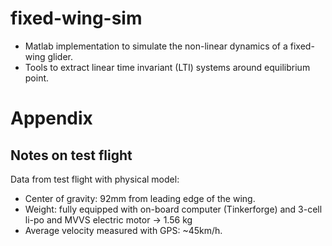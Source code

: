 # fixed-wing-sim

* Matlab implementation to simulate the non-linear dynamics of a fixed-wing glider. 
* Tools to extract linear time invariant (LTI) systems around equilibrium point.

# Appendix

## Notes on test flight

Data from test flight with physical model:

* Center of gravity: 92mm from leading edge of the wing.
* Weight: fully equipped with on-board computer (Tinkerforge) and 3-cell li-po and MVVS electric motor -> 1.56 kg
* Average velocity measured with GPS: ~45km/h.
